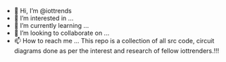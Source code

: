 - 👋 Hi, I’m @iottrends
- 👀 I’m interested in ...
- 🌱 I’m currently learning ...
- 💞️ I’m looking to collaborate on ...
- 📫 How to reach me ...
This repo is a collection of all src code, circuit diagrams done as per the interest and research of fellow iottrenders.!!!
<!---
iottrends/iottrends is a ✨ special ✨ repository because its `README.md` (this file) appears on your GitHub profile.
You can click the Preview link to take a look at your changes.
--->
